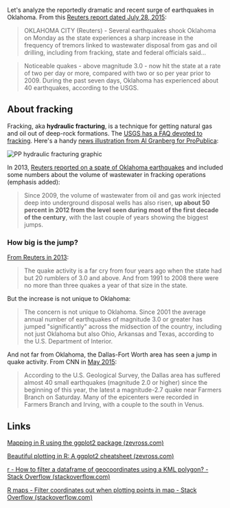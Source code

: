 

Let's analyze the reportedly dramatic and recent surge of earthquakes in Oklahoma. From this [Reuters report dated July 28, 2015](https://news.yahoo.com/more-bigger-drilling-linked-earthquakes-rattle-oklahoma-073805543.html):

> OKLAHOMA CITY (Reuters) - Several earthquakes shook Oklahoma on Monday as the state experiences a sharp increase in the frequency of tremors linked to wastewater disposal from gas and oil drilling, including from fracking, state and federal officials said...

> Noticeable quakes - above magnitude 3.0 - now hit the state at a rate of two per day or more, compared with two or so per year prior to 2009. During the past seven days, Oklahoma has experienced about 40 earthquakes, according to the USGS.


## About fracking

Fracking, aka __hydraulic fracturing__, is a technique for getting natural gas and oil out of deep-rock formations. The [USGS has a FAQ devoted to fracking](http://www.usgs.gov/faq/taxonomy/term/10416). Here's a handy [news illustration from Al Granberg for ProPublica](https://www.propublica.org/special/hydraulic-fracturing-national):

![PP hydraulic fracturing graphic](https://www.propublica.org/images/articles/natural_gas/fracking_graphic_120418.gif)




In 2013, [Reuters reported on a spate of Oklahoma earthquakes](http://www.reuters.com/article/2013/11/19/us-usa-earthquakes-fracking-oklahoma-idUSBRE9AI12W20131119) and included some numbers about the volume of wastewater in fracking operations (emphasis added): 

> Since 2009, the volume of wastewater from oil and gas work injected deep into underground disposal wells has also risen, __up about 50 percent in 2012 from the level seen during most of the first decade of the century__, with the last couple of years showing the biggest jumps.




### How big is the jump?

[From Reuters in 2013](http://www.reuters.com/article/2013/11/19/us-usa-earthquakes-fracking-oklahoma-idUSBRE9AI12W20131119):

> The quake activity is a far cry from four years ago when the state had but 20 rumblers of 3.0 and above. And from 1991 to 2008 there were no more than three quakes a year of that size in the state.

But the increase is not unique to Oklahoma:

> The concern is not unique to Oklahoma. Since 2001 the average annual number of earthquakes of magnitude 3.0 or greater has jumped "significantly" across the midsection of the country, including not just Oklahoma but also Ohio, Arkansas and Texas, according to the U.S. Department of Interior.


And not far from Oklahoma, the Dallas-Fort Worth area has seen a jump in quake activity. From CNN in [May 2015](http://www.cnn.com/2015/05/09/us/texas-earthquakes-fracking-studies/):

> According to the U.S. Geological Survey, the Dallas area has suffered almost 40 small earthquakes (magnitude 2.0 or higher) since the beginning of this year, the latest a magnitude-2.7 quake near Farmers Branch on Saturday. Many of the epicenters were recorded in Farmers Branch and Irving, with a couple to the south in Venus.






## Links

[Mapping in R using the ggplot2 package (zevross.com)](http://zevross.com/blog/2014/07/16/mapping-in-r-using-the-ggplot2-package/) 

[Beautiful plotting in R: A ggplot2 cheatsheet (zevross.com)](http://zevross.com/blog/2014/08/04/beautiful-plotting-in-r-a-ggplot2-cheatsheet-3/) 

[r - How to filter a dataframe of geocoordinates using a KML polygon? - Stack Overflow (stackoverflow.com)](http://stackoverflow.com/questions/32041311/how-to-filter-a-dataframe-of-geocoordinates-using-a-kml-polygon) 

[R maps - Filter coordinates out when plotting points in map - Stack Overflow (stackoverflow.com)](http://stackoverflow.com/questions/28672984/r-maps-filter-coordinates-out-when-plotting-points-in-map) 
